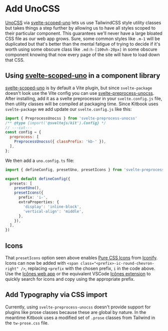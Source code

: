# Add UnoCSS

[UnoCSS](https://uno.antfu.me/) via [svelte-scoped-uno](https://github.com/jacob-8/svelte-scoped-uno) lets us use TailwindCSS style utility classes but takes things a step further by allowing us to have all styles scoped to their particular component. This guarantees we'll never have a large bloated CSS file as our web app grows. Sure, some common styles like `.m-1` will be duplicated but that's better than the mental fatigue of trying to decide if it's worth using some obscure class like `.md:h-[100vh-20px]` in some obscure component knowing that now every page of the site will have to load down that CSS.

## Using [svelte-scoped-uno](https://github.com/jacob-8/svelte-scoped-uno) in a component library

[svelte-scoped-uno](https://github.com/jacob-8/svelte-scoped-uno) is by default a Vite plugin, but since `svelte-package` doesn't look use the Vite config you can use  [svelte-preprocess-unocss](https://github.com/jacob-8/svelte-scoped-uno/tree/main/packages/svelte-preprocess-unocss). After installing, add it as a svelte preprocessor in your `svelte.config.js` file, then utility classes will be compiled at packaging time. Since Kitbook uses `svelte-package` we add update our `svelte.config.js` like this:

```js twoslash title="svelte.config.js"
import { PreprocessUnocss } from 'svelte-preprocess-unocss'
/** @type {import('@sveltejs/kit').Config} */
// ---cut---
const config = {
  preprocess: [
    PreprocessUnocss({ classPrefix: 'kb-' }),
  ],
};
```

We then add a `uno.config.ts` file:

```ts twoslash title="uno.config.ts"
import { defineConfig, presetUno, presetIcons } from 'svelte-preprocess-unocss'

export default defineConfig({
  presets: [
    presetUno(),
    presetIcons({
      prefix: 'i-',
      extraProperties: {
        'display': 'inline-block',
        'vertical-align': 'middle',
      },
    }),
  ],
})
```

## Icons

That `presetIcons` option seen above enables [Pure CSS Icons](https://antfu.me/posts/icons-in-pure-css) from [Iconify](https://iconify.design/). Icons can now be added with `<span class="<prefix>-ic-round-chevron-right" />`, replacing `<prefix` with the chosen prefix, `i` in the code above. Use the [Icônes web app](https://icones.js.org/) or the equivalent VSCode [Icônes extension](https://github.com/afzalsayed96/vscode-icones) to quickly search for icons and copy using the appropriate prefix.

## Add Typography via CSS import
Currently, using `svelte-preprocess-unocss` doesn't provide support for plugins like prose classes because these are global by nature. In the meantime Kitbook uses a modified set of `.prose` classes from Tailwind in the `tw-prose.css` file.
